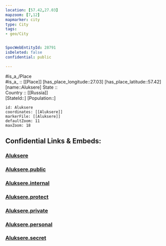 ```yaml
---
location: [57.42,27.03] 
mapzoom: [7,12] 
mapmarker: city 
type: City
tags:
- geo/City


SpocWebEntityId: 28791
isDeleted: false
confidential: public

---
```

#is_a_/Place  
#is_a_ :: [[Place]] 
[has_place_longitude::27.03] 
[has_place_latitude::57.42] 
[name::Aluksere] 
State ::  
Country :: [[Russia]]  
[StateId::] 
[Population::] 



```leaflet
id: Aluksere
coordinates: [[Aluksere]] 
markerFile: [[Aluksere]] 
defaultZoom: 11 
maxZoom: 18
```


## Confidential Links & Embeds: 

### [Aluksere](/_Standards/Earth/Continent/Europe/Europe~North/Latvia/Regions~Latvia/Vidzeme/counties~Vidzeme/Aluksne/City/Aluksere.md) 

### [Aluksere.public](/_public/Earth/Continent/Europe/Europe~North/Latvia/Regions~Latvia/Vidzeme/counties~Vidzeme/Aluksne/City/Aluksere.public.md) 

### [Aluksere.internal](/_internal/Earth/Continent/Europe/Europe~North/Latvia/Regions~Latvia/Vidzeme/counties~Vidzeme/Aluksne/City/Aluksere.internal.md) 

### [Aluksere.protect](/_protect/Earth/Continent/Europe/Europe~North/Latvia/Regions~Latvia/Vidzeme/counties~Vidzeme/Aluksne/City/Aluksere.protect.md) 

### [Aluksere.private](/_private/Earth/Continent/Europe/Europe~North/Latvia/Regions~Latvia/Vidzeme/counties~Vidzeme/Aluksne/City/Aluksere.private.md) 

### [Aluksere.personal](/_personal/Earth/Continent/Europe/Europe~North/Latvia/Regions~Latvia/Vidzeme/counties~Vidzeme/Aluksne/City/Aluksere.personal.md) 

### [Aluksere.secret](/_secret/Earth/Continent/Europe/Europe~North/Latvia/Regions~Latvia/Vidzeme/counties~Vidzeme/Aluksne/City/Aluksere.secret.md)

